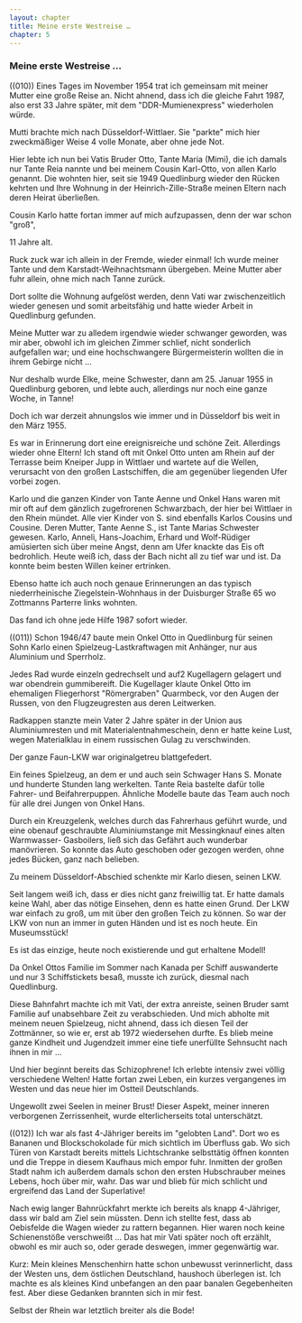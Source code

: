 ```yaml
---  
layout: chapter
title: Meine erste Westreise …
chapter: 5
---  
```


### Meine erste Westreise …

((010)) Eines Tages im November 1954 trat ich gemeinsam mit meiner Mutter eine
große Reise an. Nicht ahnend, dass ich die gleiche Fahrt 1987, also erst 33
Jahre später, mit dem "DDR-Mumienexpress" wiederholen würde.

Mutti brachte mich nach Düsseldorf-Wittlaer. Sie "parkte" mich hier
zweckmäßiger Weise 4 volle Monate, aber ohne jede Not.

Hier lebte ich nun bei Vatis Bruder Otto, Tante Maria (Mimi), die ich damals
nur Tante Reia nannte und bei meinem Cousin Karl-Otto, von allen Karlo
genannt. Die wohnten hier, seit sie 1949 Quedlinburg wieder den Rücken kehrten
und Ihre Wohnung in der Heinrich-Zille-Straße meinen Eltern nach deren Heirat
überließen.

Cousin Karlo hatte fortan immer auf mich aufzupassen, denn der war schon
"groß",

11 Jahre alt.

Ruck zuck war ich allein in der Fremde, wieder einmal! Ich wurde meiner Tante
und dem Karstadt-Weihnachtsmann übergeben. Meine Mutter aber fuhr allein, ohne
mich nach Tanne zurück.

Dort sollte die Wohnung aufgelöst werden, denn Vati war zwischenzeitlich
wieder genesen und somit arbeitsfähig und hatte wieder Arbeit in Quedlinburg
gefunden.

Meine Mutter war zu alledem irgendwie wieder schwanger geworden, was mir aber,
obwohl ich im gleichen Zimmer schlief, nicht sonderlich aufgefallen war; und
eine hochschwangere Bürgermeisterin wollten die in ihrem Gebirge nicht …

Nur deshalb wurde Elke, meine Schwester, dann am 25. Januar 1955 in
Quedlinburg geboren, und lebte auch, allerdings nur noch eine ganze Woche, in
Tanne!

Doch ich war derzeit ahnungslos wie immer und in Düsseldorf bis weit in den
März 1955.

Es war in Erinnerung dort eine ereignisreiche und schöne Zeit. Allerdings
wieder ohne Eltern! Ich stand oft mit Onkel Otto unten am Rhein auf der
Terrasse beim Kneiper Jupp in Wittlaer und wartete auf die Wellen, verursacht
von den großen Lastschiffen, die am gegenüber liegenden Ufer vorbei zogen.

Karlo und die ganzen Kinder von Tante Aenne und Onkel Hans waren mit mir oft
auf dem gänzlich zugefrorenen Schwarzbach, der hier bei Wittlaer in den Rhein
mündet. Alle vier Kinder von S. sind ebenfalls Karlos Cousins und Cousine.
Deren Mutter, Tante Aenne S., ist Tante Marias Schwester gewesen. Karlo,
Anneli, Hans-Joachim, Erhard und Wolf-Rüdiger amüsierten sich über meine
Angst, denn am Ufer knackte das Eis oft bedrohlich. Heute weiß ich, dass der
Bach nicht all zu tief war und ist. Da konnte beim besten Willen keiner
ertrinken.

Ebenso hatte ich auch noch genaue Erinnerungen an das typisch niederrheinische
Ziegelstein-Wohnhaus in der Duisburger Straße 65 wo Zottmanns Parterre links
wohnten.

Das fand ich ohne jede Hilfe 1987 sofort wieder.

((011)) Schon 1946/47 baute mein Onkel Otto in Quedlinburg für seinen Sohn
Karlo einen Spielzeug-Lastkraftwagen mit Anhänger, nur aus Aluminium und
Sperrholz.

Jedes Rad wurde einzeln gedrechselt und auf2 Kugellagern gelagert und war
obendrein gummibereift. Die Kugellager klaute Onkel Otto im ehemaligen
Fliegerhorst "Römergraben" Quarmbeck, vor den Augen der Russen, von den
Flugzeugresten aus deren Leitwerken.

Radkappen stanzte mein Vater 2 Jahre später in der Union aus Aluminiumresten
und mit Materialentnahmeschein, denn er hatte keine Lust, wegen Materialklau
in einem russischen Gulag zu verschwinden.

Der ganze Faun-LKW war originalgetreu blattgefedert.

Ein feines Spielzeug, an dem er und auch sein Schwager Hans S. Monate und
hunderte Stunden lang werkelten. Tante Reia bastelte dafür tolle Fahrer- und
Beifahrerpuppen. Ähnliche Modelle baute das Team auch noch für alle drei
Jungen von Onkel Hans.

Durch ein Kreuzgelenk, welches durch das Fahrerhaus geführt wurde, und eine
obenauf geschraubte Aluminiumstange mit Messingknauf eines alten Warmwasser-
Gasboilers, ließ sich das Gefährt auch wunderbar manövrieren. So konnte das
Auto geschoben oder gezogen werden, ohne jedes Bücken, ganz nach belieben.

Zu meinem Düsseldorf-Abschied schenkte mir Karlo diesen, seinen LKW.

Seit langem weiß ich, dass er dies nicht ganz freiwillig tat. Er hatte damals
keine Wahl, aber das nötige Einsehen, denn es hatte einen Grund. Der LKW war
einfach zu groß, um mit über den großen Teich zu können. So war der LKW von
nun an immer in guten Händen und ist es noch heute. Ein Museumsstück!

Es ist das einzige, heute noch existierende und gut erhaltene Modell!

Da Onkel Ottos Familie im Sommer nach Kanada per Schiff auswanderte und nur 3
Schiffstickets besaß, musste ich zurück, diesmal nach Quedlinburg.

Diese Bahnfahrt machte ich mit Vati, der extra anreiste, seinen Bruder samt
Familie auf unabsehbare Zeit zu verabschieden. Und mich abholte mit meinem
neuen Spielzeug, nicht ahnend, dass ich diesen Teil der Zottmänner, so wie er,
erst ab 1972 wiedersehen durfte. Es blieb meine ganze Kindheit und Jugendzeit
immer eine tiefe unerfüllte Sehnsucht nach ihnen in mir …

Und hier beginnt bereits das Schizophrene! Ich erlebte intensiv zwei völlig
verschiedene Welten! Hatte fortan zwei Leben, ein kurzes vergangenes im Westen
und das neue hier im Ostteil Deutschlands.

Ungewollt zwei Seelen in meiner Brust! Dieser Aspekt, meiner inneren
verborgenen Zerrissenheit, wurde elterlicherseits total unterschätzt.

((012)) Ich war als fast 4-Jähriger bereits im "gelobten Land". Dort wo es
Bananen und Blockschokolade für mich sichtlich im Überfluss gab. Wo sich Türen
von Karstadt bereits mittels Lichtschranke selbsttätig öffnen konnten und die
Treppe in diesem Kaufhaus mich empor fuhr. Inmitten der großen Stadt nahm ich
außerdem damals schon den ersten Hubschrauber meines Lebens, hoch über mir,
wahr. Das war und blieb für mich schlicht und ergreifend das Land der
Superlative!

Nach ewig langer Bahnrückfahrt merkte ich bereits als knapp 4-Jähriger, dass
wir bald am Ziel sein müssten. Denn ich stellte fest, dass ab Oebisfelde die
Wagen wieder zu rattern begannen. Hier waren noch keine Schienenstöße
verschweißt … Das hat mir Vati später noch oft erzählt, obwohl es mir auch so,
oder gerade deswegen, immer gegenwärtig war.

Kurz: Mein kleines Menschenhirn hatte schon unbewusst verinnerlicht, dass der
Westen uns, dem östlichen Deutschland, haushoch überlegen ist. Ich machte es
als kleines Kind unbefangen an den paar banalen Gegebenheiten fest. Aber diese
Gedanken brannten sich in mir fest.

Selbst der Rhein war letztlich breiter als die Bode!

